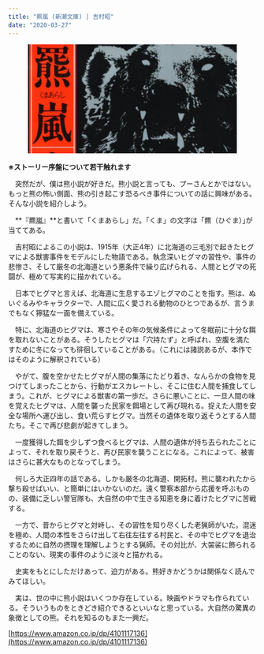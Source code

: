 ```yaml
---
title: "羆嵐 (新潮文庫) | 吉村昭"
date: "2020-03-27"
---
```


<figure>

![](assets/n6e63eb0ffbcd_2d696f676c7a349f7fccd22f11e15a3e.png)

</figure>

**※ストーリー序盤について若干触れます**

　突然だが、僕は熊小説が好きだ。熊小説と言っても、プーさんとかではない。もっと熊の怖い側面、熊の引き起こす恐るべき事件についての話に興味がある。そんな小説を紹介しよう。

　**『羆嵐』**と書いて「くまあらし」だ。「くま」の文字は「羆（ひぐま）｣が当ててある。

　吉村昭によるこの小説は、1915年（大正4年）に北海道の三毛別で起きたヒグマによる獣害事件をモデルにした物語である。執念深いヒグマの習性や、事件の悲惨さ、そして厳冬の北海道という悪条件で繰り広げられる、人間とヒグマの死闘が、極めて写実的に描かれている。

　日本でヒグマと言えば、北海道に生息するエゾヒグマのことを指す。熊は、ぬいぐるみやキャラクターで、人間に広く愛される動物のひとつであるが、言うまでもなく獰猛な一面を備えている。

　特に、北海道のヒグマは、寒さやその年の気候条件によって冬眠前に十分な餌を取れないことがある。そうしたヒグマは「穴持たず」と呼ばれ、空腹を満たすために冬になっても徘徊していることがある。（これには諸説あるが、本作ではそのように解釈されている）

　やがて、腹を空かせたヒグマが人間の集落にたどり着き、なんらかの食物を見つけてしまったことから、行動がエスカレートし、そこに住む人間を捕食してしまう。これが、ヒグマによる獣害の第一歩だ。さらに悪いことに、一旦人間の味を覚えたヒグマは、人間を襲った民家を餌場として再び現れる。捉えた人間を安全な場所へ運び出し、食い荒らすヒグマ。当然その遺体を取り返そうとする人間たち。そこで再び悲劇が起きてしまう。

　一度獲得した餌を少しずつ食べるヒグマは、人間の遺体が持ち去られたことによって、それを取り戻そうと、再び民家を襲うことになる。これによって、被害はさらに甚大なものとなってしまう。

　何しろ大正四年の話である。しかも厳冬の北海道、開拓村。熊に襲われたから撃ち殺せばいい、と簡単にはいかないのだ。遠く警察本部から応援を呼ぶものの、装備に乏しい警官隊も、大自然の中で生きる知恵を身に着けたヒグマに苦戦する。

　一方で、昔からヒグマと対峙し、その習性を知り尽くした老猟師がいた。混迷を極め、人間の本性をさらけ出して右往左往する村民と、その中でヒグマを退治するために自然の摂理を理解しようとする猟師。その対比が、大袈裟に飾られることのない、現実の事件のように淡々と描かれる。

　史実をもとにしただけあって、迫力がある。熊好きかどうかは関係なく読んでみてほしい。

　実は、世の中に熊小説はいくつか存在している。映画やドラマも作られている。そういうものをときどき紹介できるといいなと思っている。大自然の驚異の象徴としての熊。それを知るのもまた一興だ。

[https://www.amazon.co.jp/dp/4101117136](https://www.amazon.co.jp/dp/4101117136)
